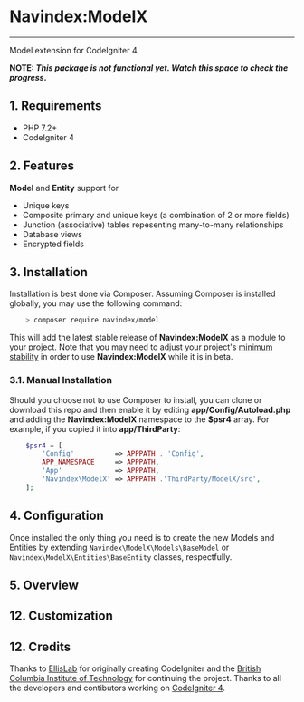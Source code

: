 # Navindex:ModelX

***

Model extension for CodeIgniter 4.

**NOTE: *This package is not functional yet. Watch this space to check the progress*.**

## 1. Requirements

- PHP 7.2+
- CodeIgniter 4

## 2. Features

**Model** and **Entity** support for

- Unique keys
- Composite primary and unique keys (a combination of 2 or more fields)
- Junction (associative) tables repesenting many-to-many relationships
- Database views
- Encrypted fields

## 3. Installation

Installation is best done via Composer. Assuming Composer is installed globally, you may use the following command:

```bash
    > composer require navindex/model
```

This will add the latest stable release of **Navindex:ModelX** as a module to your project. Note that you may need to adjust your project's [minimum stability](http://webtips.krajee.com/setting-composer-minimum-stability-application/) in order to use **Navindex:ModelX** while it is in beta.

### 3.1. Manual Installation

Should you choose not to use Composer to install, you can clone or download this repo and then enable it by editing **app/Config/Autoload.php** and adding the **Navindex:ModelX** namespace to the **$psr4** array. For example, if you copied it into **app/ThirdParty**:

```php
    $psr4 = [
        'Config'          => APPPATH . 'Config',
        APP_NAMESPACE     => APPPATH,
        'App'             => APPPATH,
        'Navindex\ModelX' => APPPATH .'ThirdParty/ModelX/src',
    ];
```

## 4. Configuration

Once installed the only thing you need is to create the new Models and Entities by extending `Navindex\ModelX\Models\BaseModel` or `Navindex\ModelX\Entities\BaseEntity` classes, respectfully.

## 5. Overview

## 12. Customization

## 12. Credits

Thanks to [EllisLab](https://ellislab.com) for originally creating CodeIgniter and the [British Columbia Institute of Technology](https://bcit.ca/) for continuing the project. Thanks to all the developers and contibutors working on [CodeIgniter 4](https://github.com/bcit-ci/CodeIgniter4).

